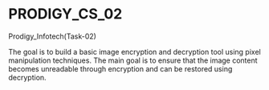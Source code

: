# PRODIGY_CS_02
Prodigy_Infotech(Task-02)

The goal is to build a basic image encryption and decryption tool using pixel manipulation techniques. The main goal is to ensure that the image content becomes unreadable through encryption and can be restored using decryption.
